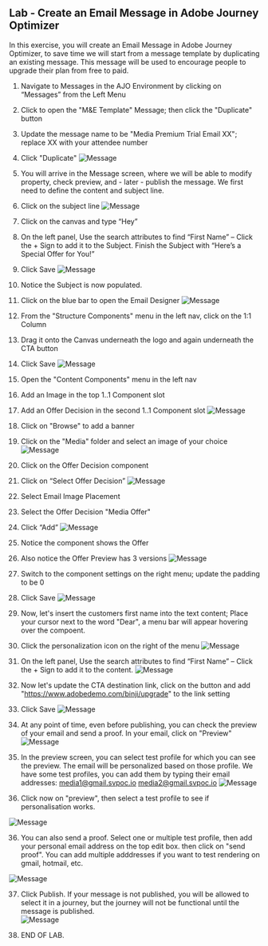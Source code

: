 ## Lab - Create an Email Message in Adobe Journey Optimizer

In this exercise, you will create an Email Message in Adobe Journey Optimizer, to save time we will start from a message template by duplicating an existing message.  This message will be used to encourage people to upgrade their plan from free to paid. 

1.  Navigate to Messages in the AJO Environment by clicking on “Messages” from the Left Menu
2.  Click to open the "M&E Template" Message; then click the "Duplicate" button
3.  Update the message name to be "Media Premium Trial Email XX"; replace XX with your attendee number
4.  Click "Duplicate"
![Message](https://github.com/adobe-dss-aep/ajo-handson-labs/blob/main/ME/0.%20Images/Message_2.png)

5. You will arrive in the Message screen, where we will be able to modify property, check preview, and - later - publish the message. We first need to define the content and subject line. 

6.  Click on the subject line
![Message](https://github.com/adobe-dss-aep/ajo-handson-labs/blob/main/ME/0.%20Images/Message_4.png)

7.  Click on the canvas and type “Hey”
8.  On the left panel, Use the search attributes to find “First Name” – Click the + Sign to add it to the Subject.  Finish the Subject with “Here’s a Special Offer for You!”
9.  Click Save
![Message](https://github.com/adobe-dss-aep/ajo-handson-labs/blob/main/ME/0.%20Images/Message_5.png)

10.  Notice the Subject is now populated.
11.  Click on the blue bar to open the Email Designer
![Message](https://github.com/adobe-dss-aep/ajo-handson-labs/blob/main/ME/0.%20Images/Message_6.png)

12.  From the "Structure Components" menu in the left nav, click on the 1:1 Column
13.  Drag it onto the Canvas underneath the logo and again underneath the CTA button
14.  Click Save
![Message](https://github.com/adobe-dss-aep/ajo-handson-labs/blob/main/ME/0.%20Images/Message_8.png)

15.  Open the "Content Components" menu in the left nav
16.  Add an Image in the top 1..1 Component slot
17.  Add an Offer Decision in the second 1..1 Component slot
![Message](https://github.com/adobe-dss-aep/ajo-handson-labs/blob/main/ME/0.%20Images/Message_9.png)

18.  Click on "Browse" to add a banner
19.  Click on the "Media" folder and select an image of your choice
![Message](https://github.com/adobe-dss-aep/ajo-handson-labs/blob/main/ME/0.%20Images/Message_10.png)

20.  Click on the Offer Decision component
21.  Click on “Select Offer Decision”
![Message](https://github.com/adobe-dss-aep/ajo-handson-labs/blob/main/ME/0.%20Images/Message_11.png)

22.  Select Email Image Placement
23.  Select the Offer Decision "Media Offer"
24.  Click “Add”
![Message](https://github.com/adobe-dss-aep/ajo-handson-labs/blob/main/ME/0.%20Images/Message_12.png)

25.  Notice the component shows the Offer
26.  Also notice the Offer Preview has 3 versions
![Message](https://github.com/adobe-dss-aep/ajo-handson-labs/blob/main/ME/0.%20Images/Message_13.png)

27.  Switch to the component settings on the right menu; update the padding to be 0
28.  Click Save
![Message](https://github.com/adobe-dss-aep/ajo-handson-labs/blob/main/ME/0.%20Images/Message_14.png)

29.  Now, let's insert the customers first name into the text content; Place your cursor next to the word "Dear", a menu bar will appear hovering over the compoent.
30.  Click the personalization icon on the right of the menu
![Message](https://github.com/adobe-dss-aep/ajo-handson-labs/blob/main/ME/0.%20Images/Message_15.png)

31.  On the left panel, Use the search attributes to find “First Name” – Click the + Sign to add it to the content. 
![Message](https://github.com/adobe-dss-aep/ajo-handson-labs/blob/main/ME/0.%20Images/Message_16.png)

32.  Now let's update the CTA destination link, click on the button and add "https://www.adobedemo.com/binji/upgrade" to the link setting
33.  Click Save
![Message](https://github.com/adobe-dss-aep/ajo-handson-labs/blob/main/ME/0.%20Images/Message_17.png)

33. At any point of time, even before publishing, you can check the preview of your email and send a proof. 
In your email, click on "Preview"
![Message](https://github.com/adobe-dss-aep/ajo-handson-labs/blob/main/ME/0.%20Images/emailPreview_1.png)

34. In the preview screen, you can select test profile for which you can see the preview. The email will be personalized based on those profile. 
We have some test profiles, you can add them by typing their email addresses: 
media1@gmail.svpoc.io
media2@gmail.svpoc.io
![Message](https://github.com/adobe-dss-aep/ajo-handson-labs/blob/main/ME/0.%20Images/emailPreview_2.png)

35. Click now on "preview", then select a test profile to see if personalisation works. 

![Message](https://github.com/adobe-dss-aep/ajo-handson-labs/blob/main/ME/0.%20Images/emailPreview_3.png)

36. You can also send a proof. Select one or multiple test profile, then add your personal email address on the top edit box. then click on "send proof". You can add multiple adddresses if you want to test rendering on gmail, hotmail, etc.

![Message](https://github.com/adobe-dss-aep/ajo-handson-labs/blob/main/ME/0.%20Images/emailPreview_4.png)

37.  Click Publish. 
If your message is not published, you will be allowed to select it in a journey, but the journey will not be functional until the message is published.  
![Message](https://github.com/adobe-dss-aep/ajo-handson-labs/blob/main/ME/0.%20Images/Message_18.png)


34.  END OF LAB.
